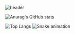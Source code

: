 ![header](https://capsule-render.vercel.app/api?height=400&text=Hello%20World!&desc=Hello%20waving%20render)

![Anurag's GitHub stats](https://github-readme-stats.vercel.app/api?username=cryingtoilet&theme=react&show_icons=true)

![Top Langs](https://github-readme-stats.vercel.app/api/top-langs/?username=anuraghazra&layout=compact&theme=react) ![Snake animation](https://github.com/thepiyushmalhotra/thepiyushmalhotra/blob/output/github-contribution-grid-snake.svg)
